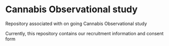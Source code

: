 # Cannabis Observational study
Repository associated with on going Cannabis Observational study

Currently, this repository contains our recruitment information and consent form
